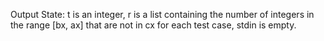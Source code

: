 Output State: t is an integer, r is a list containing the number of integers in the range [bx, ax] that are not in cx for each test case, stdin is empty.